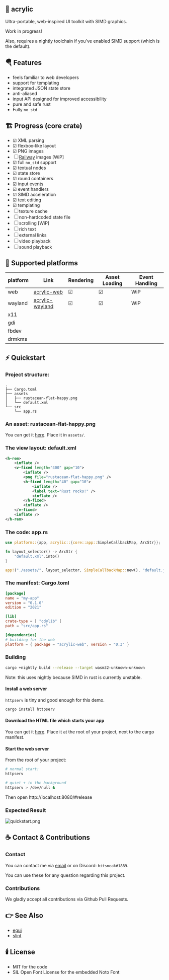 ## 🎨 acrylic

Ultra-portable, web-inspired UI toolkit with SIMD graphics.

Work in progress!

Also, requires a nightly toolchain if you've enabled SIMD support (which is the default).

## 🪂 Features

- feels familiar to web developers
- support for templating
- integrated JSON state store
- anti-aliased
- input API designed for improved accessibility
- pure and safe rust
- Fully `no_std`

## 🏗️ Progress (core crate)

- ☑ XML parsing
- ☑ flexbox-like layout
- ☑ PNG images
- ☐ [Railway](https://lib.rs/railway) images [WiP]
- ☑ full `no_std` support
- ☑ textual nodes
- ☑ state store
- ☑ round containers
- ☑ input events
- ☑ event handlers
- ☑ SIMD acceleration
- ☑ text editing
- ☑ templating
- ☐ texture cache
- ☐ non-hardcoded state file
- ☐ scrolling [WiP]
- ☐ rich text
- ☐ external links
- ☐ video playback
- ☐ sound playback

## 🧱 Supported platforms

| platform | Link | Rendering | Asset Loading | Event Handling |
|---|---|---|---|---|
| web | [acrylic-web](https://lib.rs/acrylic-web) | ☑ | ☑ | WiP |
| wayland | [acrylic-wayland](https://lib.rs/acrylic-wayland) | ☑ | ☑ | WiP |
| x11 |  |  |  |  |
| gdi |  |  |  |  |
| fbdev |  |  |  |  |
| drmkms |  |  |  |  |

## ⚡️ Quickstart

### Project structure:

```
.
├── Cargo.toml
├── assets
│   ├── rustacean-flat-happy.png
│   └── default.xml
└── src
    └── app.rs
```

### An asset: rustacean-flat-happy.png

You can get it [here](https://rustacean.net/assets/rustacean-flat-happy.png).
Place it in `assets/`.

### The view layout: default.xml

```xml
<h-rem>
    <inflate />
    <v-fixed length="400" gap="10">
        <inflate />
        <png file="rustacean-flat-happy.png" />
        <h-fixed length="40" gap="10">
            <inflate />
            <label text="Rust rocks!" />
            <inflate />
        </h-fixed>
        <inflate />
    </v-fixed>
    <inflate />
</h-rem>
```

### The code: app.rs

```rust
use platform::{app, acrylic::{core::app::SimpleCallbackMap, ArcStr}};

fn layout_selector() -> ArcStr {
    "default.xml".into()
}

app!("./assets/", layout_selector, SimpleCallbackMap::new(), "default.json");
```

### The manifest: Cargo.toml

```toml
[package]
name = "my-app"
version = "0.1.0"
edition = "2021"

[lib]
crate-type = [ "cdylib" ]
path = "src/app.rs"

[dependencies]
# building for the web
platform = { package = "acrylic-web", version = "0.3" }
```

### Building

```bash
cargo +nightly build --release --target wasm32-unknown-unknown
```

Note: this uses nightly because SIMD in rust is currently unstable.

#### Install a web server

`httpserv` is tiny and good enough for this demo.

```bash
cargo install httpserv
```

#### Download the HTML file which starts your app

You can get it [here](https://raw.githubusercontent.com/NathanRoyer/acrylic/main/acrylic-web/index.html).
Place it at the root of your project, next to the cargo manifest.

#### Start the web server

From the root of your project:

```bash
# normal start:
httpserv

# quiet + in the background
httpserv > /dev/null &
```

Then open http://localhost:8080/#release

### Expected Result

![quickstart.png](https://docs.rs/crate/acrylic/0.3.2/source/quickstart.png)

## ☕ Contact & Contributions

### Contact

You can contact me via [email](mailto:nathan.royer.pro@gmail.com)
or on Discord: `bitsneak#1889`.

You can use these for any question regarding this project.

### Contributions

We gladly accept all contributions via Github Pull Requests.

## 👉 See Also

* [egui](https://lib.rs/egui)
* [slint](https://lib.rs/slint)

## 🕯️ License

* MIT for the code
* SIL Open Font License for the embedded Noto Font
